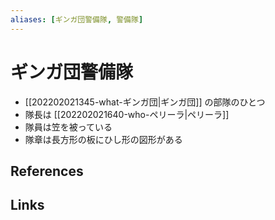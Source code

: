 ```yaml
---
aliases: [ギンガ団警備隊, 警備隊]
---
```

# ギンガ団警備隊

- [[202202021345-what-ギンガ団|ギンガ団]] の部隊のひとつ
- 隊長は [[202202021640-who-ペリーラ|ペリーラ]]
- 隊員は笠を被っている
- 隊章は長方形の板にひし形の図形がある

## References



## Links


